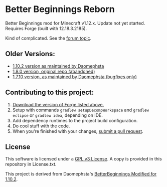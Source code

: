 Better Beginnings Reborn
========================


Better Beginnings mod for Minecraft v1.12.x. Update not yet started. Requires Forge (built with 12.18.3.2185).

Kind of complicated. See the [forum topic](http://www.minecraftforum.net/forums/mapping-and-modding/minecraft-mods/wip-mods/2192122-betterbeginnings-mod).

Older Versions:
---------------
* [1.10.2 version as maintained by Daomephsta](https://github.com/Leviathan143/betterbeginnings-MODIFIED)
* [1.8.0 version, original repo (abandoned)](https://github.com/einsteinsci/betterbeginnings)
* [1.7.10 version, as maintained by Daomephsta (bugfixes only)](https://github.com/Leviathan143/betterbeginnings-MC1.7)

Contributing to this project:
-----------------------------
1. [Download the version of Forge listed above.](https://files.minecraftforge.net/)
2. Setup with commands `gradlew setupDecompWorkspace` and `gradlew eclipse` or `gradlew idea`, depending on IDE.
3. Add dependency runtimes to the project build configuration.
4. Do cool stuff with the code.
5. When you're finished with your changes, [submit a pull request](https://github.com/einsteinsci/BetterBeginningsReborn/pulls).

License
-------
This software is licensed under a [GPL v3 License](http://www.gnu.org/copyleft/gpl.html). A copy is provided in this repository in License.txt.

This project is derived from Daomephsta's [BetterBeginnings Modified for 1.10.2](https://github.com/Leviathan143/betterbeginnings-MODIFIED).